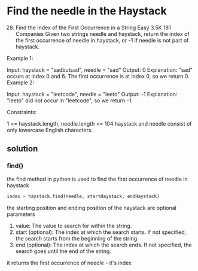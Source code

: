 # Find the needle in the Haystack

28. Find the Index of the First Occurrence in a String
Easy
3.5K
181
Companies
Given two strings needle and haystack, return the index of the first occurrence of needle in haystack, or -1 if needle is not part of haystack.

 

Example 1:

Input: haystack = "sadbutsad", needle = "sad"
Output: 0
Explanation: "sad" occurs at index 0 and 6.
The first occurrence is at index 0, so we return 0.
Example 2:

Input: haystack = "leetcode", needle = "leeto"
Output: -1
Explanation: "leeto" did not occur in "leetcode", so we return -1.
 

Constraints:

1 <= haystack.length, needle.length <= 104
haystack and needle consist of only lowercase English characters.


## solution

### find()

the find method in python is used to find the first occurrence of needle in haystack

```python
index = haystack.find(needle, startHaystack, endHaystack)
```

the starting position and ending position of the haystack are optional parameters

1. value: The value to search for within the string.
2. start (optional): The index at which the search starts. If not specified, the search starts from the beginning of the string.
3. end (optional): The index at which the search ends. If not specified, the search goes until the end of the string.

it returns the first occurrence of needle - it's index
